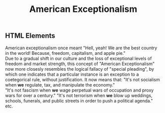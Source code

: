 ﻿---
layout: post
title: American Exceptionalism
excerpt: "It's not terrorism when we do it."
tags: [fallacies]
comments: true
image:
  feature: sample-image-5.jpg
  credit: WeGraphics
  creditlink: http://wegraphics.net/downloads/free-ultimate-blurred-background-pack/
---


## HTML Elements

American exceptionalism once meant "Hell, yeah! We are the best country in the world! Because, freedom, capitalism, and apple pie."  
Due to a gradual shift in our culture and the loss of exceptional levels of freedom and market strength,
this concept of "American Exceptionalism" now more closesly resembles the logical fallacy of "special pleading",
by which one indicates that a particular instance is an exception to a coetegorical rule, without justification.
It now means that:
"It's not socialism when **we** regulate, tax, and manipulate the economy."  
"It's not fascism when **we** wage perpetual wars of occupation and proxy wars for over a century."
"It's not terrorism when **we** blow up weddings, schools, funerals, and public streets in order to push a political agenda."
etc.
